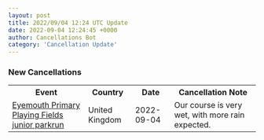 ```yaml
---
layout: post
title: 2022/09/04 12:24 UTC Update
date: 2022-09-04 12:24:45 +0000
author: Cancellations Bot
category: 'Cancellation Update'
---
```


<h3>New Cancellations</h3>
<div class='hscrollable'>
<table style='width: 100%'>
    <tr>
        <th>Event</th>
        <th>Country</th>
        <th>Date</th>
        <th>Cancellation Note</th>
    </tr>
    <tr>
        <td><a href="https://www.parkrun.org.uk/eyemouthpriplayingfields-juniors">Eyemouth Primary Playing Fields junior parkrun</a></td>
        <td>United Kingdom</td>
        <td>2022-09-04</td>
        <td>Our course is very wet, with more rain expected.</td>
    </tr>
</table>
</div>
